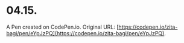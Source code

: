 # 04.15.

A Pen created on CodePen.io. Original URL: [https://codepen.io/zita-bagi/pen/eYpJzPQ](https://codepen.io/zita-bagi/pen/eYpJzPQ).



